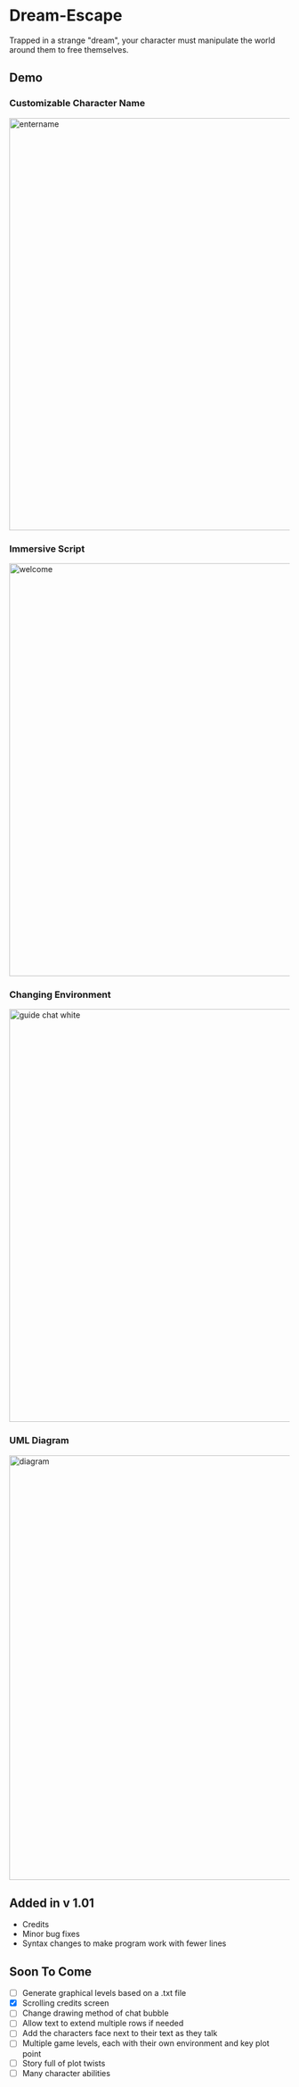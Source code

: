 # Dream-Escape
Trapped in a strange "dream", your character must manipulate the world around them to free themselves.

## Demo

### Customizable Character Name

<img width="739" alt="entername" src="https://user-images.githubusercontent.com/26355832/53457760-b7cb5080-39f0-11e9-90eb-9709931d48e4.PNG">

### Immersive Script
<img width="740" alt="welcome" src="https://user-images.githubusercontent.com/26355832/53457807-d598b580-39f0-11e9-87f4-218a92244b8a.PNG">

### Changing Environment

<img width="740" alt="guide chat white" src="https://user-images.githubusercontent.com/26355832/53457816-dc272d00-39f0-11e9-9833-5f392e7e3bf6.PNG">

### UML Diagram

<img width="761" alt="diagram" src="https://user-images.githubusercontent.com/26355832/53458608-1940ee80-39f4-11e9-8c3b-0e6617b965f3.PNG">

## Added in v 1.01

- Credits
- Minor bug fixes
- Syntax changes to make program work with fewer lines

## Soon To Come

- [ ] Generate graphical levels based on a .txt file
- [x] Scrolling credits screen
- [ ] Change drawing method of chat bubble
- [ ] Allow text to extend multiple rows if needed
- [ ] Add the characters face next to their text as they talk
- [ ] Multiple game levels, each with their own environment and key plot point
- [ ] Story full of plot twists
- [ ] Many character abilities
